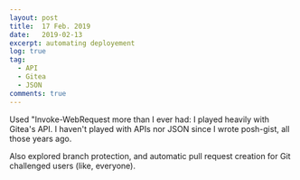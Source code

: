 ```yaml
---
layout: post
title:  17 Feb. 2019
date:   2019-02-13
excerpt: automating deployement
log: true
tag:
  - API
  - Gitea
  - JSON
comments: true
---
```


Used "Invoke-WebRequest more than I ever had: I played heavily with Gitea's API.
I haven't played with APIs nor JSON since I wrote posh-gist, all those years ago.

Also explored branch protection, and automatic pull request creation for Git
challenged users (like, everyone).